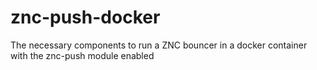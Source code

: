 # znc-push-docker
The necessary components to run a ZNC bouncer in a docker container with the znc-push module enabled
